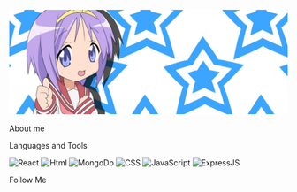 ![Header](https://github.com/StillMix/StillMix/blob/main/assets/stars1.jpg)

About me

Languages and Tools


![React](https://img.shields.io/badge/-React-090909?style=for-the-badge&logo=react&logoColor=47C5FB)
![Html](https://img.shields.io/badge/-Html-090909?style=for-the-badge&logo=html&logoColor=097CDB)
![MongoDb](https://img.shields.io/badge/-MongoDb-090909?style=for-the-badge&logo=mongodb&logoColor=F8C52C)
![CSS](https://img.shields.io/badge/-CSS-090909?style=for-the-badge&logo=css3&logoColor=F88C00)
![JavaScript](https://img.shields.io/badge/-JavaScript-090909?style=for-the-badge&logo=JavaScript&logoColor=E9D54D)
![ExpressJS](https://img.shields.io/badge/-ExpressJS-090909?style=for-the-badge&logo=express&logoColor=E5D3FF)



Follow Me
